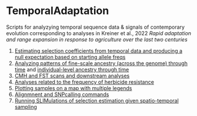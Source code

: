 # TemporalAdaptation

Scripts for analyzying temporal sequence data & signals of contemporary evolution corresponding to analyses in Kreiner et al., 2022 _Rapid adaptation and range expansion in response to agriculture over the last two centuries_

1) [Estimating selection coefficients from temporal data and producing a null expectation based on starting allele freqs](https://github.com/jkreinz/TemporalAdaptation/tree/main/EstimatingSelectionAnalyses_andFigure3)
2) [Analyzing patterns of fine-scale ancestry (across the genome) through time](https://github.com/jkreinz/TemporalAdaptation/tree/main/FinescaleAncestry_PlottingandLAMP) and [individual-level ancestry through time](https://github.com/jkreinz/TemporalAdaptation/blob/main/Indlevel_PopStructureThroughTime_AnalysesandFigure4.R)
3) [CMH and FST scans and downstream analyses](https://github.com/jkreinz/TemporalAdaptation/tree/main/CMHandFST_PlottingandAnalysis)
4) [Analyses related to the frequency of herbicide resistance](https://github.com/jkreinz/TemporalAdaptation/blob/main/ResistanceFreqs_Fst_andPlottingFig1D.R)
5) [Plotting samples on a map with multiple legends](MapPlotting_Figure1.R)
6) [Alignmnent and SNPcalling commands](https://github.com/jkreinz/TemporalAdaptation/tree/main/Alignment_SNPcalling)
7) [Running SLIMulations of selection estimation given spatio-temporal sampling](https://github.com/jkreinz/TemporalAdaptation/tree/main/SLIMulations)

